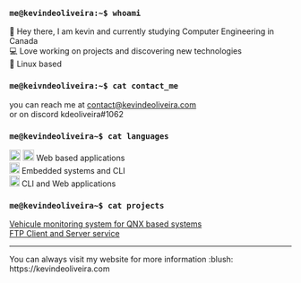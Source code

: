 
### `me@kevindeoliveira:~$ whoami`

:wave: Hey there, I am kevin and currently studying Computer Engineering in Canada<br/>
:computer: Love working on projects and discovering new technologies<br/>
:panda_face: Linux based<br/>

### `me@keivndeoliveira:~$ cat contact_me`
you can reach me at contact@kevindeoliveira.com<br/>
or on discord kdeoliveira#1062<br/>
### `me@kevindeoliveira~$ cat languages`
<img src="https://user-images.githubusercontent.com/30329807/160302322-7d299b8b-42e6-4299-89e9-9dbd9ca93fc7.png" alt="ts" style="width:20px;height:20px"/> <img src="https://upload.wikimedia.org/wikipedia/commons/thumb/9/99/Unofficial_JavaScript_logo_2.svg/480px-Unofficial_JavaScript_logo_2.svg.png" alt="js" style="width:20px;height:20px"/> Web based applications <br/>
<img src="https://user-images.githubusercontent.com/30329807/160302543-47107481-3023-471b-8eab-1f9373db8e2b.png" alt="c" style="width:18px;height:20px"/> Embedded systems and CLI <br/>
<img src="https://user-images.githubusercontent.com/30329807/160302595-f277a7be-9b81-4e61-adb5-7bbed6b964bc.png" alt="python" style="width:18px;height:20px"/> CLI and Web applications <br/>
### `me@kevindeoliveira~$ cat projects`
[Vehicule monitoring system for QNX based systems](https://github.com/kdeoliveira/rtos_vehicule_monitoring)<br/>
[FTP Client and Server service](https://github.com/kdeoliveira/ftp_server)<br/>
<hr/>
You can always visit my website for more information :blush: https://kevindeoliveira.com
